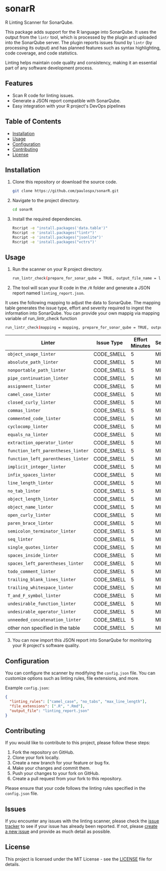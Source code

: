 # sonarR

R Linting Scanner for SonarQube.

This package adds support for the R language into SonarQube. It uses the output from the `lintr` tool, which is processed by the plugin and uploaded into the SonarQube server. The plugin reports issues found by `lintr` (by processing its output) and has planned features such as syntax highlighting, code coverage, and code statistics.

Linting helps maintain code quality and consistency, making it an essential part of any software development process.

## Features

- Scan R code for linting issues.
- Generate a JSON report compatible with SonarQube.
- Easy integration with your R project's DevOps pipelines

## Table of Contents

- [Installation](#Installation)
- [Usage](#Usage)
- [Configuration](#Configuration)
- [Contributing](#Contributing)
- [License](#License)

## Installation

1. Clone this repository or download the source code.

   ```bash
   git clone https://github.com/paulospx/sonarR.git
   ```

2. Navigate to the project directory.

   ```bash
   cd sonarR
   ```

3. Install the required dependencies.

   ```bash
   Rscript -e "install.packages('data.table')"
   Rscript -e 'install.packages("lintr")'
   Rscript -e 'install.packages("jsonlite")'
   Rscript -e 'install.packages("vctrs")'
   ```

## Usage

1. Run the scanner on your R project directory.

   ```bash
   run_lintr_check(prepare_for_sonar_qube = TRUE, output_file_name = linting_report.json)
   ```

2. The tool will scan your R code in the `/R` folder and generate a JSON report named `linting_report.json`.

It uses the following mapping to adjust the data to SonarQube. 
The mapping table generates the issue type, effort and severity required to ingest the information into SonarQube.
You can provide your own mappig via mapping variable of run_lintr_check function

   ```bash
   run_lintr_check(mapping = mapping, prepare_for_sonar_qube = TRUE, output_file_name = linting_report.json)
   ```


| Linter                             | Issue Type | Effort Minutes | Severity |
| ---------------------------------- | ---------- | -------------- | -------- |
| `object_usage_linter`              | CODE_SMELL | 5              | MINOR    |
| `absolute_path_linter`             | CODE_SMELL | 5              | MINOR    |
| `nonportable_path_linter`          | CODE_SMELL | 5              | MINOR    |
| `pipe_continuation_linter`         | CODE_SMELL | 5              | MINOR    |
| `assignment_linter`                | CODE_SMELL | 5              | MINOR    |
| `camel_case_linter`                | CODE_SMELL | 5              | MINOR    |
| `closed_curly_linter`              | CODE_SMELL | 5              | MINOR    |
| `commas_linter`                    | CODE_SMELL | 5              | MINOR    |
| `commented_code_linter`            | CODE_SMELL | 5              | MINOR    |
| `cyclocomp_linter`                 | CODE_SMELL | 5              | MINOR    |
| `equals_na_linter`                 | CODE_SMELL | 5              | MINOR    |
| `extraction_operator_linter`       | CODE_SMELL | 5              | MINOR    |
| `function_left_parentheses_linter` | CODE_SMELL | 5              | MINOR    |
| `function_left_parentheses_linter` | CODE_SMELL | 5              | MINOR    |
| `implicit_integer_linter`          | CODE_SMELL | 5              | MINOR    |
| `infix_spaces_linter`              | CODE_SMELL | 5              | MINOR    |
| `line_length_linter`               | CODE_SMELL | 5              | MINOR    |
| `no_tab_linter`                    | CODE_SMELL | 5              | MINOR    |
| `object_length_linter`             | CODE_SMELL | 5              | MINOR    |
| `object_name_linter`               | CODE_SMELL | 5              | MINOR    |
| `open_curly_linter`                | CODE_SMELL | 5              | MINOR    |
| `paren_brace_linter`               | CODE_SMELL | 5              | MINOR    |
| `semicolon_terminator_linter`      | CODE_SMELL | 5              | MINOR    |
| `seq_linter`                       | CODE_SMELL | 5              | MINOR    |
| `single_quotes_linter`             | CODE_SMELL | 5              | MINOR    |
| `spaces_inside_linter`             | CODE_SMELL | 5              | MINOR    |
| `spaces_left_parentheses_linter`   | CODE_SMELL | 5              | MINOR    |
| `todo_comment_linter`              | CODE_SMELL | 5              | MINOR    |
| `trailing_blank_lines_linter`      | CODE_SMELL | 5              | MINOR    |
| `trailing_whitespace_linter`       | CODE_SMELL | 5              | MINOR    |
| `T_and_F_symbol_linter`            | CODE_SMELL | 5              | MINOR    |
| `undesirable_function_linter`      | CODE_SMELL | 5              | MINOR    |
| `undesirable_operator_linter`      | CODE_SMELL | 5              | MINOR    |
| `unneeded_concatenation_linter`    | CODE_SMELL | 5              | MINOR    |
| other non specified in the table   | CODE_SMELL | 5              | MINOR    |



3. You can now import this JSON report into SonarQube for monitoring your R project's software quality.

## Configuration

You can configure the scanner by modifying the `config.json` file. You can customize options such as linting rules, file extensions, and more.

Example `config.json`:

```json
{
  "linting_rules": ["camel_case", "no_tabs", "max_line_length"],
  "file_extensions": [".R", ".Rmd"],
  "output_file": "linting_report.json"
}
```

## Contributing

If you would like to contribute to this project, please follow these steps:

1. Fork the repository on GitHub.
2. Clone your fork locally.
3. Create a new branch for your feature or bug fix.
4. Make your changes and commit them.
5. Push your changes to your fork on GitHub.
6. Create a pull request from your fork to this repository.

Please ensure that your code follows the linting rules specified in the `config.json` file.

## Issues

If you encounter any issues with the linting scanner, please check the [issue tracker](https://github.com/paulospx/sonarR/issues) to see if your issue has already been reported. If not, please [create a new issue](https://github.com/paulospx/sonarR/issues/new) and provide as much detail as possible.

## License

This project is licensed under the MIT License - see the [LICENSE](https://chat.openai.com/c/LICENSE) file for details.
